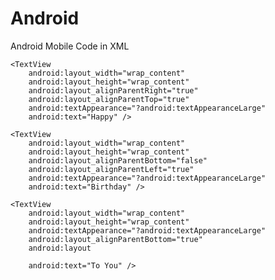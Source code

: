 # Android
Android Mobile Code in XML

<RelativeLayout
    xmlns:android="http://schemas.android.com/apk/res/android"
    android:layout_width="match_parent"
    android:layout_height="match_parent">

    <TextView
        android:layout_width="wrap_content"
        android:layout_height="wrap_content"
        android:layout_alignParentRight="true"
        android:layout_alignParentTop="true"
        android:textAppearance="?android:textAppearanceLarge"
        android:text="Happy" />

    <TextView
        android:layout_width="wrap_content"
        android:layout_height="wrap_content"
        android:layout_alignParentBottom="false"
        android:layout_alignParentLeft="true"
        android:textAppearance="?android:textAppearanceLarge"
        android:text="Birthday" />

    <TextView
        android:layout_width="wrap_content"
        android:layout_height="wrap_content"
        android:textAppearance="?android:textAppearanceLarge"
        android:layout_alignParentBottom="true"
        android:layout
        
        android:text="To You" />

</RelativeLayout>
